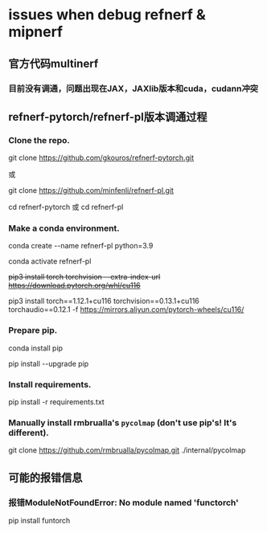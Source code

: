 # issues when debug refnerf & mipnerf
## 官方代码multinerf
### 目前没有调通，问题出现在JAX，JAXlib版本和cuda，cudann冲突
## refnerf-pytorch/refnerf-pl版本调通过程
### Clone the repo.
git clone https://github.com/gkouros/refnerf-pytorch.git

或

git clone https://github.com/minfenli/refnerf-pl.git

cd refnerf-pytorch 或 cd refnerf-pl

### Make a conda environment.
conda create --name refnerf-pl python=3.9

conda activate refnerf-pl

~~pip3 install torch torchvision --extra-index-url https://download.pytorch.org/whl/cu116~~

pip3 install torch==1.12.1+cu116  torchvision==0.13.1+cu116 torchaudio==0.12.1 -f https://mirrors.aliyun.com/pytorch-wheels/cu116/

### Prepare pip.
conda install pip

pip install --upgrade pip

### Install requirements.
pip install -r requirements.txt

### Manually install rmbrualla's `pycolmap` (don't use pip's! It's different).
git clone https://github.com/rmbrualla/pycolmap.git ./internal/pycolmap

## 可能的报错信息
### 报错ModuleNotFoundError: No module named 'functorch'
pip install funtorch


